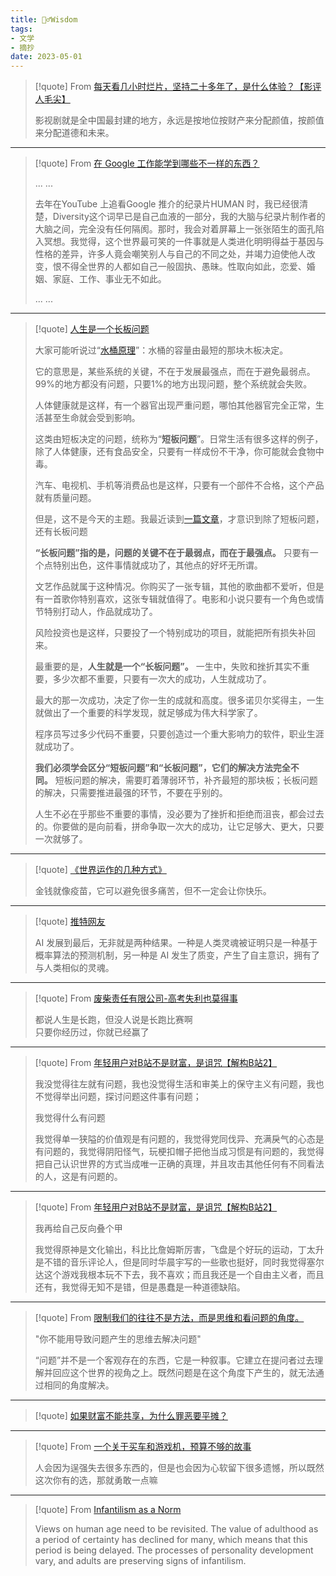 ```yaml
---
title: 🧙‍♂️Wisdom
tags:
- 文学
- 摘抄
date: 2023-05-01
---
```


> [!quote] 
> From  [每天看几小时烂片，坚持二十多年了，是什么体验？【影评人毛尖】](https://www.bilibili.com/video/BV1tC4y1T7d3/?spm_id_from=333.999.0.0&vd_source=c47136abc78922800b17d6ce79d6e19f)
> 
> 影视剧就是全中国最封建的地方，永远是按地位按财产来分配颜值，按颜值来分配道德和未来。


--- 


> [!quote] 
>  From [在 Google 工作能学到哪些不一样的东西？](https://www.zhihu.com/question/50267957/answer/120396958)
>  
> ... ...
> 
> 去年在YouTube 上追看Google 推介的纪录片HUMAN 时，我已经很清楚，Diversity这个词早已是自己血液的一部分，我的大脑与纪录片制作者的大脑之间，完全没有任何隔阂。那时，我会对着屏幕上一张张陌生的面孔陷入冥想。我觉得，这个世界最可笑的一件事就是人类进化明明得益于基因与性格的差异，许多人竟会嘲笑别人与自己的不同之处，并竭力迫使他人改变，恨不得全世界的人都如自己一般固执、愚昧。性取向如此，恋爱、婚姻、家庭、工作、事业无不如此。
> 
> ... ...


--- 

> [!quote] 
>  [人生是一个长板问题](https://github.com/ruanyf/weekly/blob/master/docs/issue-254.md)
>  
>  大家可能听说过“[水桶原理](https://baike.baidu.com/item/%E6%B0%B4%E6%A1%B6%E6%95%88%E5%BA%94/10942611)”：水桶的容量由最短的那块木板决定。
>  
>  它的意思是，某些系统的关键，不在于发展最强点，而在于避免最弱点。99%的地方都没有问题，只要1%的地方出现问题，整个系统就会失败。
>  
>  人体健康就是这样，有一个器官出现严重问题，哪怕其他器官完全正常，生活甚至生命就会受到影响。
>  
>  这类由短板决定的问题，统称为“**短板问题**”。日常生活有很多这样的例子，除了人体健康，还有食品安全，只要有一样成份不干净，你可能就会食物中毒。
>  
>  汽车、电视机、手机等消费品也是这样，只要有一个部件不合格，这个产品就有质量问题。
>  
>  但是，这不是今天的主题。我最近读到[一篇文章](https://www.experimental-history.com/p/science-is-a-strong-link-problem)，才意识到除了短板问题，还有长板问题
>  
>  **“长板问题”指的是，问题的关键不在于最弱点，而在于最强点。** 只要有一个点特别出色，这件事情就成功了，其他点的好坏无所谓。
>  
>  文艺作品就属于这种情况。你购买了一张专辑，其他的歌曲都不爱听，但是有一首歌你特别喜欢，这张专辑就值得了。电影和小说只要有一个角色或情节特别打动人，作品就成功了。
>  
>  风险投资也是这样，只要投了一个特别成功的项目，就能把所有损失补回来。
>  
>  最重要的是，**人生就是一个“长板问题”。** 一生中，失败和挫折其实不重要，多少次都不重要，只要有一次大的成功，人生就成功了。
>  
>  最大的那一次成功，决定了你一生的成就和高度。很多诺贝尔奖得主，一生就做出了一个重要的科学发现，就足够成为伟大科学家了。
>  
>  程序员写过多少代码不重要，只要创造过一个重大影响力的软件，职业生涯就成功了。
>  
>  **我们必须学会区分“短板问题”和“长板问题”，它们的解决方法完全不同。** 短板问题的解决，需要盯着薄弱环节，补齐最短的那块板；长板问题的解决，只需要推进最强的环节，不要在乎别的。
>  
>  人生不必在乎那些不重要的事情，没必要为了挫折和拒绝而沮丧，都会过去的。你要做的是向前看，拼命争取一次大的成功，让它足够大、更大，只要一次就够了。


--- 


> [!quote] 
>  [《世界运作的几种方式》](https://collabfund.com/blog/one-big-web-a-few-ways-the-world-works/)
>  
>  金钱就像疫苗，它可以避免很多痛苦，但不一定会让你快乐。


---

> [!quote] 
>  [推特网友](https://twitter.com/landgren/status/1650054767987548160)
>  
>  AI 发展到最后，无非就是两种结果。一种是人类灵魂被证明只是一种基于概率算法的预测机制，另一种是 AI 发生了质变，产生了自主意识，拥有了与人类相似的灵魂。


--- 

> [!quote] 
> From [废柴责任有限公司-高考失利也莫得事 ](https://www.bilibili.com/video/BV1Uz4y1J7cQ/?spm_id_from=333.999.0.0&vd_source=c47136abc78922800b17d6ce79d6e19f)
> 
> 都说人生是长跑，但没人说是长跑比赛啊
> <br>
> 只要你经历过，你就已经赢了

---

> [!quote] 
> From [年轻用户对B站不是财富，是诅咒【解构B站2】](https://www.bilibili.com/video/BV1Hz4y1Y7XS/?spm_id_from=333.337.search-card.all.click&vd_source=c47136abc78922800b17d6ce79d6e19f) 
> 
> 我没觉得往左就有问题，我也没觉得生活和审美上的保守主义有问题，我也不觉得举出问题，探讨问题这件事有问题；
> 
> 我觉得什么有问题
> 
> 我觉得单一狭隘的价值观是有问题的，我觉得党同伐异、充满戾气的心态是有问题的，我觉得阴阳怪气，玩梗扣帽子把他当成习惯是有问题的，我觉得把自己认识世界的方式当成唯一正确的真理，并且攻击其他任何有不同看法的人，这是有问题的。


---

> [!quote] 
>  From [年轻用户对B站不是财富，是诅咒【解构B站2】](https://www.bilibili.com/video/BV1Hz4y1Y7XS/?spm_id_from=333.337.search-card.all.click&vd_source=c47136abc78922800b17d6ce79d6e19f) 
>  
>  我再给自己反向叠个甲
>  
>  我觉得原神是文化输出，科比比詹姆斯厉害，飞盘是个好玩的运动，丁太升是不错的音乐评论人，但是同时华晨宇写的一些歌也挺好，同时我觉得塞尔达这个游戏我根本玩不下去，我不喜欢；而且我还是一个自由主义者，而且还有，我觉得无知不是错，但是愚蠢是一种道德缺陷。


--- 

> [!quote] 
> From  [限制我们的往往不是方法，而是思维和看问题的角度。](https://www.bilibili.com/video/BV1294y1C72W/?spm_id_from=333.999.0.0&vd_source=c47136abc78922800b17d6ce79d6e19f)
> 
> "你不能用导致问题产生的思维去解决问题"
> 
> “问题”并不是一个客观存在的东西，它是一种叙事。它建立在提问者过去理解并回应这个世界的视角之上。既然问题是在这个角度下产生的，就无法通过相同的角度解决。
> 


--- 

> [!quote] 
> [如果财富不能共享，为什么罪恶要平摊？](https://www.bilibili.com/video/BV1Mu4y1d7Jy/?spm_id_from=333.999.0.0&vd_source=c47136abc78922800b17d6ce79d6e19f)


--- 

> [!quote] 
> From [一个关于买车和游戏机，预算不够的故事](https://www.bilibili.com/video/BV1du4y1m7t1/?spm_id_from=333.999.0.0&vd_source=c47136abc78922800b17d6ce79d6e19f)
>
>人会因为逞强失去很多东西的，但是也会因为心软留下很多遗憾，所以既然这次你有的选，那就勇敢一点嘛


--- 

> [!quote] 
> From [Infantilism as a Norm](https://iq.hse.ru/en/news/219491658.html)
>
> Views on human age need to be revisited. The value of adulthood as a period of certainty has declined for many, which means that this period is being delayed. The processes of personality development vary, and adults are preserving signs of infantilism.


 
 